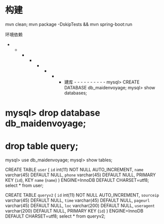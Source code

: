 
# 构建
mvn clean; mvn package -DskipTests && mvn spring-boot:run


环境依赖


- - - - - - - - 建库 - - - - - - - - - - 
mysql> CREATE DATABASE db_maidenvoyage;
mysql> show databases;
# mysql> drop database db_maidenvoyage;
# drop table query;

mysql>    use db_maidenvoyage;
mysql>    show tables;


CREATE TABLE `user` (
  `id` int(11) NOT NULL AUTO_INCREMENT,
  `name` varchar(45) DEFAULT NULL,
  `phone` varchar(45) DEFAULT NULL,
  PRIMARY KEY (`id`),
  KEY `name` (`name`)
) ENGINE=InnoDB DEFAULT CHARSET=utf8;
select * from user;


CREATE TABLE `queryv2` (
  `id` int(11) NOT NULL AUTO_INCREMENT,
  `sourceip` varchar(45) DEFAULT NULL,
  `time` varchar(45) DEFAULT NULL,
  `pageurl` varchar(45) DEFAULT NULL,
  `loc` varchar(200) DEFAULT NULL,
  `useragent` varchar(200) DEFAULT NULL,
  PRIMARY KEY (`id`)
) ENGINE=InnoDB DEFAULT CHARSET=utf8;
select * from queryv2;



